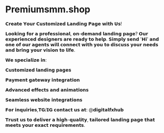 # Premiumsmm.shop

𝗖𝗿𝗲𝗮𝘁𝗲 𝗬𝗼𝘂𝗿 𝗖𝘂𝘀𝘁𝗼𝗺𝗶𝘇𝗲𝗱 𝗟𝗮𝗻𝗱𝗶𝗻𝗴 𝗣𝗮𝗴𝗲 𝘄𝗶𝘁𝗵 𝗨𝘀!

𝗟𝗼𝗼𝗸𝗶𝗻𝗴 𝗳𝗼𝗿 𝗮 𝗽𝗿𝗼𝗳𝗲𝘀𝘀𝗶𝗼𝗻𝗮𝗹, 𝗼𝗻-𝗱𝗲𝗺𝗮𝗻𝗱 𝗹𝗮𝗻𝗱𝗶𝗻𝗴 𝗽𝗮𝗴𝗲? 𝗢𝘂𝗿 𝗲𝘅𝗽𝗲𝗿𝗶𝗲𝗻𝗰𝗲𝗱 𝗱𝗲𝘀𝗶𝗴𝗻𝗲𝗿𝘀 𝗮𝗿𝗲 𝗿𝗲𝗮𝗱𝘆 𝘁𝗼 𝗵𝗲𝗹𝗽. 𝗦𝗶𝗺𝗽𝗹𝘆 𝘀𝗲𝗻𝗱 '𝗛𝗶' 𝗮𝗻𝗱 𝗼𝗻𝗲 𝗼𝗳 𝗼𝘂𝗿 𝗮𝗴𝗲𝗻𝘁𝘀 𝘄𝗶𝗹𝗹 𝗰𝗼𝗻𝗻𝗲𝗰𝘁 𝘄𝗶𝘁𝗵 𝘆𝗼𝘂 𝘁𝗼 𝗱𝗶𝘀𝗰𝘂𝘀𝘀 𝘆𝗼𝘂𝗿 𝗻𝗲𝗲𝗱𝘀 𝗮𝗻𝗱 𝗯𝗿𝗶𝗻𝗴 𝘆𝗼𝘂𝗿 𝘃𝗶𝘀𝗶𝗼𝗻 𝘁𝗼 𝗹𝗶𝗳𝗲.

𝗪𝗲 𝘀𝗽𝗲𝗰𝗶𝗮𝗹𝗶𝘇𝗲 𝗶𝗻:

𝗖𝘂𝘀𝘁𝗼𝗺𝗶𝘇𝗲𝗱 𝗹𝗮𝗻𝗱𝗶𝗻𝗴 𝗽𝗮𝗴𝗲𝘀

𝗣𝗮𝘆𝗺𝗲𝗻𝘁 𝗴𝗮𝘁𝗲𝘄𝗮𝘆 𝗶𝗻𝘁𝗲𝗴𝗿𝗮𝘁𝗶𝗼𝗻

𝗔𝗱𝘃𝗮𝗻𝗰𝗲𝗱 𝗲𝗳𝗳𝗲𝗰𝘁𝘀 𝗮𝗻𝗱 𝗮𝗻𝗶𝗺𝗮𝘁𝗶𝗼𝗻𝘀

𝗦𝗲𝗮𝗺𝗹𝗲𝘀𝘀 𝘄𝗲𝗯𝘀𝗶𝘁𝗲 𝗶𝗻𝘁𝗲𝗴𝗿𝗮𝘁𝗶𝗼𝗻𝘀

𝗙𝗼𝗿 𝗶𝗻𝗾𝘂𝗶𝗿𝗶𝗲𝘀,𝗧𝗚/𝗜𝗚 𝗰𝗼𝗻𝘁𝗮𝗰𝘁 𝘂𝘀 𝗮𝘁: @𝗱𝗶𝗴𝗶𝘁𝗮𝗹𝗳𝘅𝗵𝘂𝗯

𝗧𝗿𝘂𝘀𝘁 𝘂𝘀 𝘁𝗼 𝗱𝗲𝗹𝗶𝘃𝗲𝗿 𝗮 𝗵𝗶𝗴𝗵-𝗾𝘂𝗮𝗹𝗶𝘁𝘆, 𝘁𝗮𝗶𝗹𝗼𝗿𝗲𝗱 𝗹𝗮𝗻𝗱𝗶𝗻𝗴 𝗽𝗮𝗴𝗲 𝘁𝗵𝗮𝘁 𝗺𝗲𝗲𝘁𝘀 𝘆𝗼𝘂𝗿 𝗲𝘅𝗮𝗰𝘁 𝗿𝗲𝗾𝘂𝗶𝗿𝗲𝗺𝗲𝗻𝘁𝘀.
